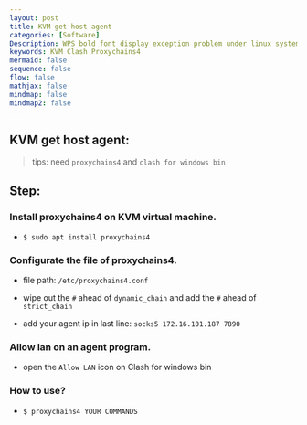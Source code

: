 ```yaml
---
layout: post
title: KVM get host agent
categories: [Software]
Description: WPS bold font display exception problem under linux system.
keywords: KVM Clash Proxychains4
mermaid: false
sequence: false
flow: false
mathjax: false
mindmap: false
mindmap2: false
---
```


## KVM get host agent:

> tips: need `proxychains4` and `clash for windows bin`

## Step:

### Install proxychains4 on KVM virtual machine.

- `$ sudo apt install proxychains4`

### Configurate the file of proxychains4.

- file path: `/etc/proxychains4.conf`

- wipe out the `#` ahead of `dynamic_chain` and add the `#` ahead of `strict_chain`

- add your agent ip in last line: `socks5 172.16.101.187 7890`

### Allow lan on an agent program.

- open the `Allow LAN` icon on Clash for windows bin

### How to use?

- `$ proxychains4 YOUR COMMANDS`
